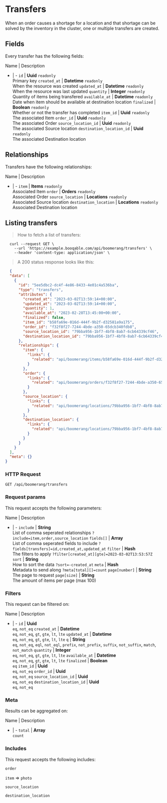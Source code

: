 # Transfers

When an order causes a shortage for a location and that shortage can be solved by the inventory in the cluster, one or multiple transfers are created.

## Fields
Every transfer has the following fields:

Name | Description
- | -
`id` | **Uuid** `readonly`<br>Primary key
`created_at` | **Datetime** `readonly`<br>When the resource was created
`updated_at` | **Datetime** `readonly`<br>When the resource was last updated
`quantity` | **Integer** `readonly`<br>Quantity of items being transfered
`available_at` | **Datetime** `readonly`<br>Date when item should be available at destination location
`finalized` | **Boolean** `readonly`<br>Whether or not the transfer has completed
`item_id` | **Uuid** `readonly`<br>The associated Item
`order_id` | **Uuid** `readonly`<br>The associated Order
`source_location_id` | **Uuid** `readonly`<br>The associated Source location
`destination_location_id` | **Uuid** `readonly`<br>The associated Destination location


## Relationships
Transfers have the following relationships:

Name | Description
- | -
`item` | **Items** `readonly`<br>Associated Item
`order` | **Orders** `readonly`<br>Associated Order
`source_location` | **Locations** `readonly`<br>Associated Source location
`destination_location` | **Locations** `readonly`<br>Associated Destination location


## Listing transfers



> How to fetch a list of transfers:

```shell
  curl --request GET \
    --url 'https://example.booqable.com/api/boomerang/transfers' \
    --header 'content-type: application/json' \
```

> A 200 status response looks like this:

```json
  {
  "data": [
    {
      "id": "5ee5dbc2-dc4f-4e86-8433-4e01c4a536ba",
      "type": "transfers",
      "attributes": {
        "created_at": "2023-03-02T13:59:14+00:00",
        "updated_at": "2023-03-02T13:59:14+00:00",
        "quantity": 1,
        "available_at": "2023-02-28T13:45:00+00:00",
        "finalized": false,
        "item_id": "b58fa69e-016d-444f-9b2f-d32581a9a175",
        "order_id": "f32f8f27-7244-4bde-a350-65dcb340fdb8",
        "source_location_id": "79bba956-1bf7-4bf8-8ab7-6cb64339cf46",
        "destination_location_id": "79bba956-1bf7-4bf8-8ab7-6cb64339cf46"
      },
      "relationships": {
        "item": {
          "links": {
            "related": "api/boomerang/items/b58fa69e-016d-444f-9b2f-d32581a9a175"
          }
        },
        "order": {
          "links": {
            "related": "api/boomerang/orders/f32f8f27-7244-4bde-a350-65dcb340fdb8"
          }
        },
        "source_location": {
          "links": {
            "related": "api/boomerang/locations/79bba956-1bf7-4bf8-8ab7-6cb64339cf46"
          }
        },
        "destination_location": {
          "links": {
            "related": "api/boomerang/locations/79bba956-1bf7-4bf8-8ab7-6cb64339cf46"
          }
        }
      }
    }
  ],
  "meta": {}
}
```

### HTTP Request

`GET /api/boomerang/transfers`

### Request params

This request accepts the following parameters:

Name | Description
- | -
`include` | **String** <br>List of comma seperated relationships `?include=item,order,source_location`
`fields[]` | **Array** <br>List of comma seperated fields to include `?fields[transfers]=id,created_at,updated_at`
`filter` | **Hash** <br>The filters to apply `?filter[created_at][gte]=2023-03-02T13:53:57Z`
`sort` | **String** <br>How to sort the data `?sort=-created_at`
`meta` | **Hash** <br>Metadata to send along `?meta[total][]=count`
`page[number]` | **String** <br>The page to request
`page[size]` | **String** <br>The amount of items per page (max 100)


### Filters

This request can be filtered on:

Name | Description
- | -
`id` | **Uuid** <br>`eq`, `not_eq`
`created_at` | **Datetime** <br>`eq`, `not_eq`, `gt`, `gte`, `lt`, `lte`
`updated_at` | **Datetime** <br>`eq`, `not_eq`, `gt`, `gte`, `lt`, `lte`
`q` | **String** <br>`eq`, `not_eq`, `eql`, `not_eql`, `prefix`, `not_prefix`, `suffix`, `not_suffix`, `match`, `not_match`
`quantity` | **Integer** <br>`eq`, `not_eq`, `gt`, `gte`, `lt`, `lte`
`available_at` | **Datetime** <br>`eq`, `not_eq`, `gt`, `gte`, `lt`, `lte`
`finalized` | **Boolean** <br>`eq`
`item_id` | **Uuid** <br>`eq`, `not_eq`
`order_id` | **Uuid** <br>`eq`, `not_eq`
`source_location_id` | **Uuid** <br>`eq`, `not_eq`
`destination_location_id` | **Uuid** <br>`eq`, `not_eq`


### Meta

Results can be aggregated on:

Name | Description
- | -
`total` | **Array** <br>`count`


### Includes

This request accepts the following includes:

`order`


`item` => 
`photo`




`source_location`


`destination_location`





